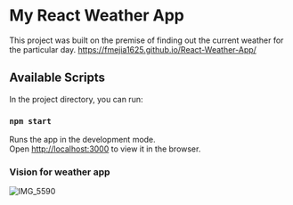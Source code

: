 # My React Weather App

This project was built on the premise of finding out the current weather for the particular day.
https://fmejia1625.github.io/React-Weather-App/

## Available Scripts

In the project directory, you can run:

### `npm start`

Runs the app in the development mode.\
Open [http://localhost:3000](http://localhost:3000) to view it in the browser.

### Vision for weather app
![IMG_5590](https://user-images.githubusercontent.com/74150038/117863956-4ccd6380-b262-11eb-97da-096117302a84.JPG)
